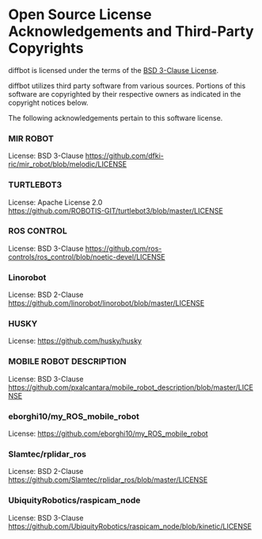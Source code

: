 # Open Source License Acknowledgements and Third-Party Copyrights

diffbot is licensed under the terms of the [BSD 3-Clause License](./LICENSE).

diffbot utilizes third party software from various sources. Portions of this software are copyrighted by their respective owners as indicated in the copyright notices below.

The following acknowledgements pertain to this software license.

### MIR ROBOT
License: BSD 3-Clause
https://github.com/dfki-ric/mir_robot/blob/melodic/LICENSE


### TURTLEBOT3
License: Apache License 2.0  
https://github.com/ROBOTIS-GIT/turtlebot3/blob/master/LICENSE


### ROS CONTROL
License: BSD 3-Clause
https://github.com/ros-controls/ros_control/blob/noetic-devel/LICENSE


### Linorobot
License: BSD 2-Clause
https://github.com/linorobot/linorobot/blob/master/LICENSE


### HUSKY
License: 
https://github.com/husky/husky


### MOBILE ROBOT DESCRIPTION
License: BSD 3-Clause
https://github.com/pxalcantara/mobile_robot_description/blob/master/LICENSE


### eborghi10/my_ROS_mobile_robot
License: 
https://github.com/eborghi10/my_ROS_mobile_robot


### Slamtec/rplidar_ros
License: BSD 2-Clause
https://github.com/Slamtec/rplidar_ros/blob/master/LICENSE


### UbiquityRobotics/raspicam_node
License: BSD 3-Clause
https://github.com/UbiquityRobotics/raspicam_node/blob/kinetic/LICENSE
